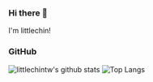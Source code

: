 ### Hi there 👋

I'm littlechin!

### GitHub

![littlechintw's github stats](https://github-readme-stats.vercel.app/api?username=littlechintw&show_icons=true&theme=dracula)
![Top Langs](https://github-readme-stats.vercel.app/api/top-langs/?username=littlechintw&layout=compact)

<!--
**littlechintw/littlechintw** is a ✨ _special_ ✨ repository because its `README.md` (this file) appears on your GitHub profile.

Here are some ideas to get you started:

- 🔭 I’m currently working on ...
- 🌱 I’m currently learning ...
- 👯 I’m looking to collaborate on ...
- 🤔 I’m looking for help with ...
- 💬 Ask me about ...
- 📫 How to reach me: ...
- 😄 Pronouns: ...
- ⚡ Fun fact: ...
-->
